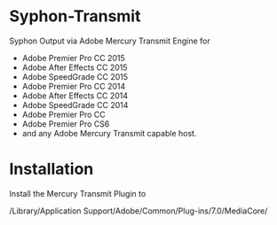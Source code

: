 # Syphon-Transmit
Syphon Output via Adobe Mercury Transmit Engine for

* Adobe Premier Pro CC 2015
* Adobe After Effects CC 2015
* Adobe SpeedGrade CC 2015
* Adobe Premier Pro CC 2014
* Adobe After Effects CC 2014
* Adobe SpeedGrade CC 2014
* Adobe Premier Pro CC
* Adobe Premier Pro CS6
* and any Adobe Mercury Transmit capable host.

# Installation

Install the Mercury Transmit Plugin to

/Library/Application Support/Adobe/Common/Plug-ins/7.0/MediaCore/
